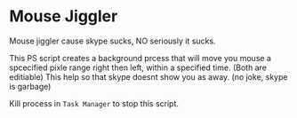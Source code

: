 # Mouse Jiggler

Mouse jiggler cause skype sucks, NO seriously it sucks.

This PS script creates a background prcess that will move you mouse a spcecified pixle range right then left, within a specified time. (Both are editiable) This help so that skype doesnt show you as away. (no joke, skype is garbage)

Kill process in `Task Manager` to stop this script.
